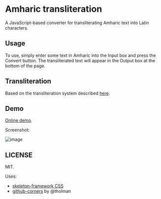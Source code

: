 # Amharic transliteration

A JavaScript-based converter for transliterating Amharic text into Latin characters.

## Usage

To use, simply enter some text in Amharic into the Input box and press the Convert button. The transliterated text will appear in the Output box at the bottom of the page.

## Transliteration

Based on the transliteration system described [here](https://en.wikipedia.org/wiki/Help:IPA_for_Amharic).

## Demo

[Online demo](http://dohliam.github.io/transliteration/amharic/).

Screenshot:

![image](https://cloud.githubusercontent.com/assets/9295750/19216691/908e1382-8d7b-11e6-8add-69482817828f.png)

## LICENSE

MIT.

Uses:

* [skeleton-framework CSS](https://github.com/skeleton-framework/skeleton-framework)
* [github-corners](https://github.com/tholman/github-corners) by @tholman
